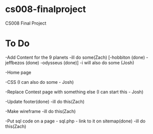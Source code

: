 # cs008-finalproject
CS008 Final Project

# To Do
-Add Content for the 9 planets
-ill do some(Zach)
  [-hobbiton (done)
  -jeffbezos (done)
  -odysseus (done)]
-i will also do some (Josh)
 

-Home page 

-CSS (I can also do some - Josh)

-Replace Contest page with something else (I can start this - Josh)

-Update footer(done)
-ill do this(Zach)

-Make wireframe
-ill do this(Zach)

-Put sql code on a page - sql.php - link to it on sitemap(done)
-ill do this(Zach)
